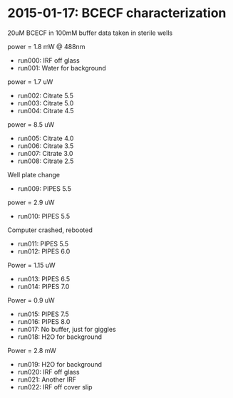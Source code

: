 # 2015-01-17: BCECF characterization

20uM BCECF in 100mM buffer
data taken in sterile wells

power = 1.8 mW @ 488nm

 * run000: IRF off glass
 * run001: Water for background

power = 1.7 uW

 * run002: Citrate 5.5
 * run003: Citrate 5.0
 * run004: Citrate 4.5

power = 8.5 uW

 * run005: Citrate 4.0
 * run006: Citrate 3.5
 * run007: Citrate 3.0
 * run008: Citrate 2.5

Well plate change

 * run009: PIPES 5.5

power = 2.9 uW

 * run010: PIPES 5.5

Computer crashed, rebooted

 * run011: PIPES 5.5
 * run012: PIPES 6.0

Power = 1.15 uW

 * run013: PIPES 6.5
 * run014: PIPES 7.0

Power = 0.9 uW

 * run015: PIPES 7.5
 * run016: PIPES 8.0
 * run017: No buffer, just for giggles
 * run018: H2O for background

Power = 2.8 mW

 * run019: H2O for background
 * run020: IRF off glass
 * run021: Another IRF
 * run022: IRF off cover slip
